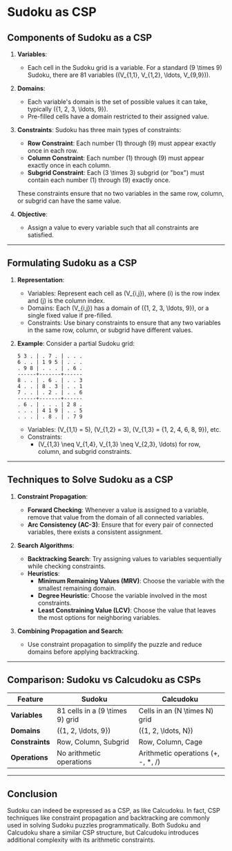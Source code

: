 # Sudoku as CSP

## **Components of Sudoku as a CSP**

1. **Variables**:
   - Each cell in the Sudoku grid is a variable. For a standard \(9 \times 9\) Sudoku, there are 81 variables (\(V_{1,1}, V_{1,2}, \ldots, V_{9,9}\)).

2. **Domains**:
   - Each variable's domain is the set of possible values it can take, typically \(\{1, 2, 3, \ldots, 9\}\).
   - Pre-filled cells have a domain restricted to their assigned value.

3. **Constraints**:
   Sudoku has three main types of constraints:
   - **Row Constraint**: Each number \(1\) through \(9\) must appear exactly once in each row.
   - **Column Constraint**: Each number \(1\) through \(9\) must appear exactly once in each column.
   - **Subgrid Constraint**: Each \(3 \times 3\) subgrid (or "box") must contain each number \(1\) through \(9\) exactly once.

   These constraints ensure that no two variables in the same row, column, or subgrid can have the same value.

4. **Objective**:
   - Assign a value to every variable such that all constraints are satisfied.

---

## **Formulating Sudoku as a CSP**

1. **Representation**:
   - Variables: Represent each cell as \(V_{i,j}\), where \(i\) is the row index and \(j\) is the column index.
   - Domains: Each \(V_{i,j}\) has a domain of \(\{1, 2, 3, \ldots, 9\}\), or a single fixed value if pre-filled.
   - Constraints: Use binary constraints to ensure that any two variables in the same row, column, or subgrid have different values.

2. **Example**:
   Consider a partial Sudoku grid:

   ```text
   5 3 . | . 7 . | . . .
   6 . . | 1 9 5 | . . .
   . 9 8 | . . . | . 6 .
   ------+-------+------
   8 . . | . 6 . | . . 3
   4 . . | 8 . 3 | . . 1
   7 . . | . 2 . | . . 6
   ------+-------+------
   . 6 . | . . . | 2 8 .
   . . . | 4 1 9 | . . 5
   . . . | . 8 . | . 7 9
   ```

   - Variables: \(V_{1,1} = 5\), \(V_{1,2} = 3\), \(V_{1,3} = \{1, 2, 4, 6, 8, 9\}\), etc.
   - Constraints:
     - \(V_{1,3} \neq V_{1,4}, V_{1,3} \neq V_{2,3}, \ldots\) for row, column, and subgrid constraints.

---

## **Techniques to Solve Sudoku as a CSP**

1. **Constraint Propagation**:
   - **Forward Checking**: Whenever a value is assigned to a variable, remove that value from the domain of all connected variables.
   - **Arc Consistency (AC-3)**: Ensure that for every pair of connected variables, there exists a consistent assignment.

2. **Search Algorithms**:
   - **Backtracking Search**: Try assigning values to variables sequentially while checking constraints.
   - **Heuristics**:
     - **Minimum Remaining Values (MRV)**: Choose the variable with the smallest remaining domain.
     - **Degree Heuristic**: Choose the variable involved in the most constraints.
     - **Least Constraining Value (LCV)**: Choose the value that leaves the most options for neighboring variables.

3. **Combining Propagation and Search**:
   - Use constraint propagation to simplify the puzzle and reduce domains before applying backtracking.

---

## **Comparison: Sudoku vs Calcudoku as CSPs**

| Feature           | Sudoku                                | Calcudoku                             |
|--------------------|---------------------------------------|---------------------------------------|
| **Variables**      | 81 cells in a \(9 \times 9\) grid     | Cells in an \(N \times N\) grid       |
| **Domains**        | \(\{1, 2, \ldots, 9\}\)              | \(\{1, 2, \ldots, N\}\)               |
| **Constraints**    | Row, Column, Subgrid                 | Row, Column, Cage                     |
| **Operations**     | No arithmetic operations             | Arithmetic operations (+, -, *, /)    |

---

## **Conclusion**

Sudoku can indeed be expressed as a CSP, as like Calcudoku. In fact, CSP techniques like constraint propagation and backtracking are commonly used in solving Sudoku puzzles programmatically. Both Sudoku and Calcudoku share a similar CSP structure, but Calcudoku introduces additional complexity with its arithmetic constraints.

